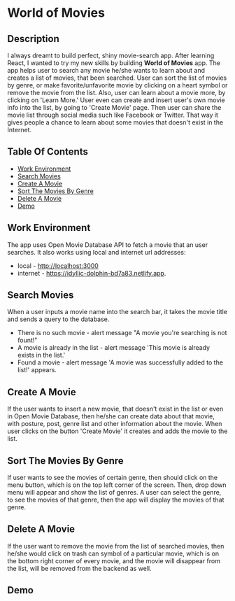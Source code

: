 # World of Movies

## Description

I always dreamt to build perfect, shiny movie-search app. After learning React, I wanted to try my new skills by building **World of Movies** app. The app helps user to search any movie he/she wants to learn about and creates a list of movies, that been searched. User can sort the list of movies by genre, or make favorite/unfavorite movie by clicking on a heart symbol or remove the movie from the list. Also, user can learn about a movie more, by clicking on 'Learn More.' User even can create and insert user's own movie info into the list, by going to 'Create Movie' page. Then user can share the movie list through social media such like Facebook or Twitter. That way it gives people a chance to learn about some movies that doesn't exist in the Internet. 

## Table Of Contents

- [Work Environment](#work-environment)
- [Search Movies](#search-movies)
- [Create A Movie](#create-a-movie)
- [Sort The Movies By Genre](#sort-the-movies-by-genre)
- [Delete A Movie](#delete-a-movie)
- [Demo](#demo)

## Work Environment

The app uses Open Movie Database API to fetch a movie that an user searches. 
It also works using local and internet url addresses:
- local - <http://localhost:3000>  
- internet - <https://idyllic-dolphin-bd7a83.netlify.app>. 

## Search Movies

When a user inputs a movie name into the search bar, it takes the movie title and sends a query to the database.  
- There is no such movie - alert message "A movie you're searching is not fount!" 
- A movie is already in the list - alert message 'This movie is already exists in the list.'
- Found a movie - alert message 'A movie was successfully added to the list!' appears.  

## Create A Movie

If the user wants to insert a new movie, that doesn't exist in the list or even in Open Movie Database, then he/she can create data about that movie, with posture, post, genre list and other information about the movie. When user clicks on the button 'Create Movie' it creates and adds the movie to the list.  

## Sort The Movies By Genre

If user wants to see the movies of certain genre, then should click on the menu button, which is on the top left corner of the screen. Then, drop down menu will appear and show the list of genres. A user can select the genre, to see the movies of that genre, then the app will display the movies of that genre.  

## Delete A Movie

If the user want to remove the movie from the list of searched movies, then he/she would click on trash can symbol of a particular movie, which is on the bottom right corner of every movie, and the movie will disappear from the list, will be removed from the backend as well. 

## Demo
